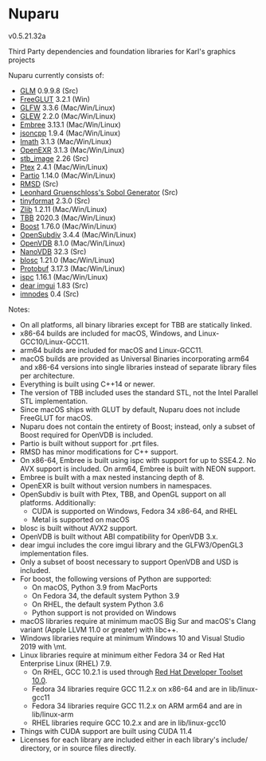 Nuparu
======

v0.5.21.32a

Third Party dependencies and foundation libraries for Karl's graphics projects

Nuparu currently consists of:

* [GLM](http://glm.g-truc.net) 0.9.9.8 (Src)
* [FreeGLUT](http://freeglut.sourceforge.net) 3.2.1 (Win)
* [GLFW](http://www.glfw.org) 3.3.6 (Mac/Win/Linux)
* [GLEW](https://github.com/nigels-com/glew) 2.2.0 (Mac/Win/Linux)
* [Embree](https://embree.github.io) 3.13.1 (Mac/Win/Linux)
* [jsoncpp](https://github.com/open-source-parsers/jsoncpp) 1.9.4 (Mac/Win/Linux)
* [Imath](https://github.com/AcademySoftwareFoundation/Imath) 3.1.3 (Mac/Win/Linux)
* [OpenEXR](https://github.com/AcademySoftwareFoundation/openexr) 3.1.3 (Mac/Win/Linux)
* [stb_image](https://github.com/nothings/stb) 2.26 (Src)
* [Ptex](http://ptex.us) 2.4.1 (Mac/Win/Linux)
* [Partio](https://www.disneyanimation.com/technology/partio.html) 1.14.0 (Mac/Win/Linux)
* [RMSD](http://boscoh.com/code/) (Src)
* [Leonhard Gruenschloss's Sobol Generator](http://gruenschloss.org) (Src)
* [tinyformat](https://github.com/c42f/tinyformat) 2.3.0 (Src)
* [Zlib](https://www.zlib.net) 1.2.11 (Mac/Win/Linux)
* [TBB](https://www.threadingbuildingblocks.org/) 2020.3 (Mac/Win/Linux)
* [Boost](http://www.boost.org) 1.76.0 (Mac/Win/Linux)
* [OpenSubdiv](http://graphics.pixar.com/opensubdiv/docs/intro.html) 3.4.4 (Mac/Win/Linux)
* [OpenVDB](http://www.openvdb.org/) 8.1.0 (Mac/Win/Linux)
* [NanoVDB](http://www.openvdb.org/) 32.3 (Src)
* [blosc](https://github.com/Blosc) 1.21.0 (Mac/Win/Linux)
* [Protobuf](https://developers.google.com/protocol-buffers/) 3.17.3 (Mac/Win/Linux)
* [ispc](https://ispc.github.io) 1.16.1 (Mac/Win/Linux)
* [dear imgui](https://github.com/ocornut/imgui/releases) 1.83 (Src)
* [imnodes](https://github.com/Nelarius/imnodes) 0.4 (Src)

Notes:

* On all platforms, all binary libraries except for TBB are statically linked.
* x86-64 builds are included for macOS, Windows, and Linux-GCC10/Linux-GCC11.
* arm64 builds are included for macOS and Linux-GCC11.
* macOS builds are provided as Universal Binaries incorporating arm64 and x86-64 versions into single libraries instead of separate library files per architecture.
* Everything is built using C++14 or newer.
* The version of TBB included uses the standard STL, not the Intel Parallel STL implementation.
* Since macOS ships with GLUT by default, Nuparu does not include FreeGLUT for macOS.
* Nuparu does not contain the entirety of Boost; instead, only a subset of Boost required for OpenVDB is included.
* Partio is built without support for .prt files.
* RMSD has minor modifications for C++ support.
* On x86-64, Embree is built using ispc with support for up to SSE4.2. No AVX support is included. On arm64, Embree is built with NEON support.
* Embree is built with a max nested instancing depth of 8.
* OpenEXR is built without version numbers in namespaces.
* OpenSubdiv is built with Ptex, TBB, and OpenGL support on all platforms. Additionally:
    * CUDA is supported on Windows, Fedora 34 x86-64, and RHEL
    * Metal is supported on macOS
* blosc is built without AVX2 support.
* OpenVDB is built without ABI compatibility for OpenVDB 3.x.
* dear imgui includes the core imgui library and the GLFW3/OpenGL3 implementation files.
* Only a subset of boost necessary to support OpenVDB and USD is included.
* For boost, the following versions of Python are supported:
    * On macOS, Python 3.9 from MacPorts
    * On Fedora 34, the default system Python 3.9
    * On RHEL, the default system Python 3.6
    * Python support is not provided on Windows
* macOS libraries require at minimum macOS Big Sur and macOS's Clang variant (Apple LLVM 11.0 or greater) with libc++.
* Windows libraries require at minimum Windows 10 and Visual Studio 2019 with \mt.
* Linux libraries require at minimum either Fedora 34 or Red Hat Enterprise Linux (RHEL) 7.9.
    * On RHEL, GCC 10.2.1 is used through [Red Hat Developer Toolset 10.0](https://developers.redhat.com/products/developertoolset/updates/).
    * Fedora 34 libraries require GCC 11.2.x on x86-64 and are in lib/linux-gcc11
    * Fedora 34 libraries require GCC 11.2.x on ARM arm64 and are in lib/linux-arm
    * RHEL libraries require GCC 10.2.x and are in lib/linux-gcc10
* Things with CUDA support are built using CUDA 11.4
* Licenses for each library are included either in each library's include/ directory, or in source files directly.
